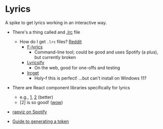 # Lyrics

A spike to get lyrics working in an interactive way.

- There's a thing called and [.lrc](https://en.wikipedia.org/wiki/LRC_(file_format)) file
  - How do I get `.lrc` files? [Reddit](https://www.reddit.com/r/musichoarder/comments/12io8nm/searching_for_a_site_to_download_lrc_files/)
    - [F-lyrics](https://github.com/bunnykek/F-Lyrics)
      - Command-line tool; could be good and uses Spotify (a plus), but currently broken
    - [Lyricsify](https://lyricsify.com/)
      - On the web, good for one-offs and testing
    - [lrcget](https://github.com/tranxuanthang/lrcget)
      - Holy-f this is perfect! ...but can't install on Windows 11?
- There are React component libraries specifically for lyrics
  - e.g., [1](https://github.com/bouzidanas/lyr-ix), [2](https://github.com/mebtte/react-lrc) (better)
  - \[2\] is so good! ([wow](https://mebtte.github.io/react-lrc/?path=/story/lrc--auto-scroll&args=verticalSpace:!false))

- [rapviz on Spotify](https://developer.spotify.com/dashboard/9f19d3f83c3a493cadd7f4cf1ab8661d/settings)
- [Guide to generating a token](https://developer.spotify.com/documentation/web-api/tutorials/getting-started#request-an-access-token)
